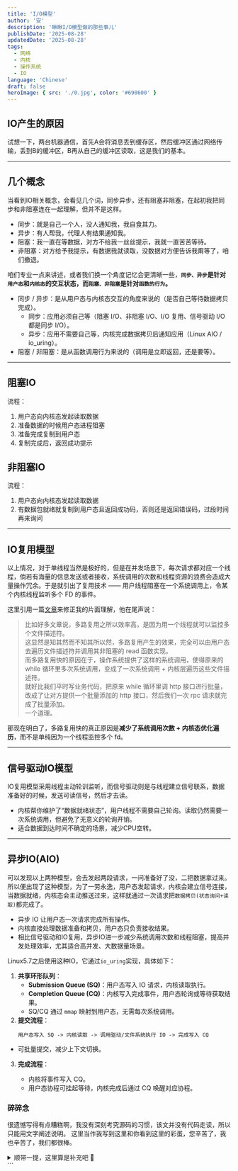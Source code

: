 ```yaml
---
title: 'I/O模型'
author: '安'
description: '瞅瞅I/O模型做的那些事儿'
publishDate: '2025-08-28'
updatedDate: '2025-08-28'
tags:
  - 网络
  - 内核
  - 操作系统
  - IO
language: 'Chinese'
draft: false
heroImage: { src: './0.jpg', color: '#690600' }
---
```

## IO产生的原因
试想一下，两台机器通信，首先A会将消息丢到缓存区，然后缓冲区通过网络传输，丢到B的缓冲区，B再从自己的缓冲区读取，这是我们的基本。

---

## 几个概念
当看到IO相关概念，会看见几个词，同步异步，还有阻塞非阻塞，在起初我把同步和非阻塞连在一起理解，但并不是这样。

- 同步：就是自己一个人，没人通知我，我自食其力。
- 异步：有人帮我，代理人有结果通知我。
- 阻塞：我一直在等数据，对方不给我一丝丝提示，我就一直苦苦等待。
- 非阻塞：对方给予我提示，有数据我就读取，没数据对方便告诉我甭等了，咱们撤退。

咱们专业一点来讲述，或者我们换一个角度记忆会更清晰一些，**`同步、异步`是针对`用户态`和`内核态`的交互状态，而`阻塞、非阻塞`是针对`函数的行为`。**

- 同步 / 异步：是从用户态与内核态交互的角度来说的（是否自己等待数据拷贝完成）。
  - 同步：应用必须自己等（阻塞 I/O、非阻塞 I/O、I/O 复用、信号驱动 I/O 都是同步 I/O）。
  - 异步：应用不需要自己等，内核完成数据拷贝后通知应用（Linux AIO / io_uring）。
- 阻塞 / 非阻塞：是从函数调用行为来说的（调用是立即返回，还是要等）。

---

## 阻塞IO
流程：
1. 用户态向内核态发起读取数据
2. 准备数据的时候用户态进程阻塞
3. 准备完成复制到用户态
4. 复制完成后，返回成功提示

## 非阻塞IO
流程：
1. 用户态向内核态发起读取数据
2. 有数据包就绪就复制到用户态且返回成功码，否则还是返回错误码，过段时间再来询问

---

## IO复用模型
以上情况，对于单线程当然是极好的，但是在并发场景下，每次请求都对应一个线程，倘若有海量的信息发送或者接收，系统调用的次数和线程资源的浪费会造成大量操作冗余。于是就引出了复用技术 —— 用户线程阻塞在一个系统调用上，令某个内核线程监听多个 FD 的事件。

这里引用一篇[文章](https://mp.weixin.qq.com/s?__biz=MzkxMDc1MDg1Nw==&mid=2247508528&idx=1&sn=ca2920020af8b51c3649d103dd7d3331&source=41&poc_token=HBhssGijGVp4vreCqjw_TzS3xJ-6QO1o2Uta0Ncs)来修正我的片面理解，他在尾声说：

> 比如好多文章说，多路复用之所以效率高，是因为用一个线程就可以监控多个文件描述符。  
> 这显然是知其然而不知其所以然，多路复用产生的效果，完全可以由用户态去遍历文件描述符并调用其非阻塞的 read 函数实现。  
> 而多路复用快的原因在于，操作系统提供了这样的系统调用，使得原来的 while 循环里多次系统调用，变成了一次系统调用 + 内核层遍历这些文件描述符。  
> 就好比我们平时写业务代码，把原来 while 循环里调 http 接口进行批量，改成了让对方提供一个批量添加的 http 接口，然后我们一次 rpc 请求就完成了批量添加。  
> 一个道理。

那现在明白了，多路复用快的真正原因是**减少了系统调用次数 + 内核态优化遍历**，而不是单纯因为一个线程监控多个 fd。

---

## 信号驱动IO模型
IO复用模型采用线程主动轮训监听，而信号驱动则是与线程建立信号联系，数据准备好的时候，发送可读信号，然后才去读。

- 内核帮你维护了“数据就绪状态”，用户线程不需要自己轮询。读取仍然需要一次系统调用，但避免了无意义的轮询开销。
- 适合数据到达时间不确定的场景，减少CPU空转。

---

## 异步IO(AIO)
可以发现以上两种模型，会去发起两段请求，一问准备好了没，二把数据拿过来。所以便出现了这种模型，为了一劳永逸，用户态发起请求，内核会建立信号连接，当数据就绪，内核态会主动推送过来，这样就通过一次请求把`数据拷贝(状态询问+读取)`都完成了。

- 异步 IO 让用户态一次请求完成所有操作。
- 内核直接处理数据准备和拷贝，用户态只负责接收结果。
- 相比信号驱动和IO复用，异步IO进一步减少系统调用次数和线程阻塞，提高并发处理效率，尤其适合高并发、大数据量场景。

Linux5.7之后使用这种IO，它通过`io_uring`实现，具体如下：

1. **共享环形队列**：
    - **Submission Queue (SQ)**：用户态写入 IO 请求，内核读取执行。
    - **Completion Queue (CQ)**：内核写入完成事件，用户态轮询或等待获取结果。
    - SQ/CQ 通过 `mmap` 映射到用户态，无需每次系统调用。
2. **提交流程**：
   ```text
   用户态写入 SQ -> 内核读取 -> 调用驱动/文件系统执行 IO -> 完成写入 CQ
    ```


* 可批量提交，减少上下文切换。

3. **完成流程**：

    * 内核将事件写入 CQ。
    * 用户态协程可挂起等待，内核完成后通过 CQ 唤醒对应协程。


### 碎碎念
很遗憾写得有点糟糕啊，我没有深刻考究源码的习惯，该文并没有代码走读，所以只能用文字阐述说明。
这里当作我写到这里和你看到这里的彩蛋，您辛苦了，我也辛苦了，我们都很棒。

<details>
<summary>顺带一提，这里算是补充吧 🎉</summary>

io_uring的目标并不仅仅是高性能，初衷就如同小标题一致是想建立Linux原生的 **`异步`** IO模型。
它的根源在于它的数据结构，通过 **mmap**的`ring buffer`实现，从结果上而言：

* 减少了数据拷贝
* 减少了系统调用，一次调用可以提交或首个多次结果，上下文切换开销很小
* 通过两个环：提交队列（SQ）和完成队列（CQ），完美实现生产者-消费者模型。其底层通过内存屏障（Memory Barrier）和顺序写（Sequential Write）来保证一致性：生产者（应用）向SQ尾写入条目后，使用写屏障确保数据可见性，然后更新尾指针；消费者（内核）从SQ头读取，使用读屏障确保读取到最新数据，之后更新头指针。完成环（CQ）同理，但角色互换。这种设计确保了无锁并发，彻底避免了传统锁机制带来的CPU暂停、上下文切换和缓存失效等开销。

对比epoll，epoll基于树结构实现同步就绪通知，属于回调范式。io_uring真正实现了无阻塞异步，尤其适合与协程结合。

谈谈一种高效的结合，可以将io_uring与coroutine结合，当协程执行IO时，自动让出CPU，由用户态调度器切换至同线程其他协程。IO由内核异步执行，完成后唤醒原协程。整个过程几乎没有线程阻塞，CPU时间几乎完全用于业务，易跑满CPU。

协程的真正优势在于单线程调度，如Python。io_uring加持下，每线程可类似独立事件循环，实现高并发IO，更轻量、高效，避免多线程锁竞争。

撤退撤退，风紧撤呼 (＾• ω •＾)
</details>
```
